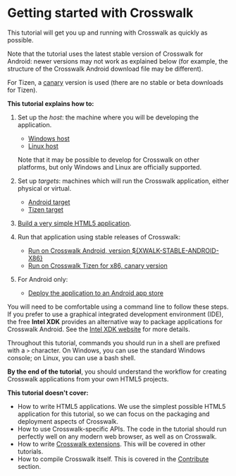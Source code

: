 # Getting started with Crosswalk

This tutorial will get you up and running with Crosswalk as quickly as possible.

Note that the tutorial uses the latest stable version of Crosswalk for Android: newer versions may not work as explained below (for example, the structure of the Crosswalk Android download file may be different).

For Tizen, a [canary](/documentation/downloads.html#release-channels) version is used (there are no stable or beta downloads for Tizen).

**This tutorial explains how to:**

1.  Set up the *host*: the machine where you will be developing the application.
    * [Windows host](/documentation/getting_started/windows_host_setup.html)
    * [Linux host](/documentation/getting_started/linux_host_setup.html)

    Note that it may be possible to develop for Crosswalk on other platforms, but only Windows and Linux are officially supported.
2.  Set up *targets*: machines which will run the Crosswalk application, either physical or virtual.
    * [Android target](/documentation/getting_started/android_target_setup.html)
    * [Tizen target](/documentation/getting_started/tizen_target_setup.html)
3.  [Build a very simple HTML5 application](/documentation/getting_started/build_an_application.html).
4.  Run that application using stable releases of Crosswalk:
    *   [Run on Crosswalk Android, version ${XWALK-STABLE-ANDROID-X86}](/documentation/getting_started/run_on_android.html)
    *   [Run on Crosswalk Tizen for x86, canary version](/documentation/getting_started/run_on_tizen.html)
5.  For Android only:
    *   [Deploy the application to an Android app store](/documentation/getting_started/deploy_to_android_store.html)

You will need to be comfortable using a command line to follow these steps. If you prefer to use a graphical integrated development environment (IDE), the free **Intel XDK** provides an alternative way to package applications for Crosswalk Android. See the [Intel XDK website](http://xdk-software.intel.com/) for more details.

Throughout this tutorial, commands you should run in a shell are prefixed with a `>` character. On Windows, you can use the standard Windows console; on Linux, you can use a bash shell.

**By the end of the tutorial**, you should understand the workflow for creating Crosswalk applications from your own HTML5 projects.

**This tutorial doesn't cover:**

*   How to write HTML5 applications. We use the simplest possible HTML5 application for this tutorial, so we can focus on the packaging and deployment aspects of Crosswalk.
*   How to use Crosswalk-specific APIs. The code in the tutorial should run perfectly well on any modern web browser, as well as on Crosswalk.
*   How to write [Crosswalk extensions](https://github.com/crosswalk-project/crosswalk-website/wiki/Crosswalk-Extensions). This will be covered in other tutorials.
*   How to compile Crosswalk itself. This is covered in the [Contribute](/contribute) section.
